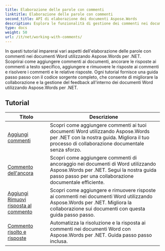 ```yaml
---
title: Elaborazione delle parole con commenti
linktitle: Elaborazione delle parole con commenti
second_title: API di elaborazione dei documenti Aspose.Words
description: Esplora le funzionalità di gestione dei commenti nei documenti Word con Aspose.Words per .NET. Scopri come aggiungere, eliminare, cercare e formattare i commenti utilizzando tutorial passo passo.
type: docs
weight: 50
url: /it/net/working-with-comments/
---
```


In questi tutorial imparerai vari aspetti dell'elaborazione delle parole con commenti nei documenti Word utilizzando Aspose.Words per .NET. Scoprirai come aggiungere commenti ai documenti, ancorare le risposte ai commenti a testo specifico, aggiungere e rimuovere le risposte ai commenti e risolvere i commenti e le relative risposte. Ogni tutorial fornisce una guida passo passo con il codice sorgente completo, che consente di migliorare la collaborazione e la gestione del feedback all'interno dei documenti Word utilizzando Aspose.Words per .NET.

 ## Tutorial
| Titolo | Descrizione |
| --- | --- |
| [Aggiungi commenti](./add-comments/) | Scopri come aggiungere commenti ai tuoi documenti Word utilizzando Aspose.Words per .NET con la nostra guida. Migliora il tuo processo di collaborazione documentale senza sforzo. |
| [Commento dell'ancora](./anchor-comment/) | Scopri come aggiungere commenti di ancoraggio nei documenti di Word utilizzando Aspose.Words per .NET. Segui la nostra guida passo passo per una collaborazione documentale efficiente. |
| [Aggiungi Rimuovi risposta al commento](./add-remove-comment-reply/) | Scopri come aggiungere e rimuovere risposte ai commenti nei documenti Word utilizzando Aspose.Words per .NET. Migliora la collaborazione sui documenti con questa guida passo passo. |
| [Commento risolto e risposte](./comment-resolved-and-replies/) | Automatizza la risoluzione e la risposta ai commenti nei documenti Word con Aspose.Words per .NET. Guida passo passo inclusa. |